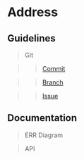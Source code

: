 # Address

## Guidelines

>Git

>> [Commit](https://github.com/txssec/txssec/blob/master/git/Commit.md)

>> [Branch](https://github.com/txssec/txssec/blob/master/git/Branch.md)

>> [Issue](https://github.com/txssec/txssec/blob/master/git/Issue.md)

## Documentation

> ERR Diagram

> API
